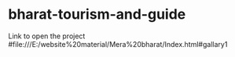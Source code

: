 # bharat-tourism-and-guide
Link to open the project   
    #file:///E:/website%20material/Mera%20bharat/Index.html#gallary1

